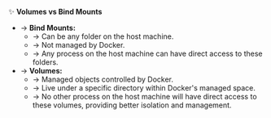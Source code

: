 ✨ **Volumes vs Bind Mounts**
- → **Bind Mounts:**
    - → Can be any folder on the host machine.
    - → Not managed by Docker.
    - → Any process on the host machine can have direct access to these folders.
- → **Volumes:**
    - → Managed objects controlled by Docker.
    - → Live under a specific directory within Docker's managed space.
    - → No other process on the host machine will have direct access to these volumes, providing better isolation and management.